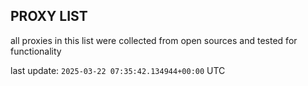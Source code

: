 ## PROXY LIST

all proxies in this list were collected from open sources and tested for functionality

last update: `2025-03-22 07:35:42.134944+00:00` UTC